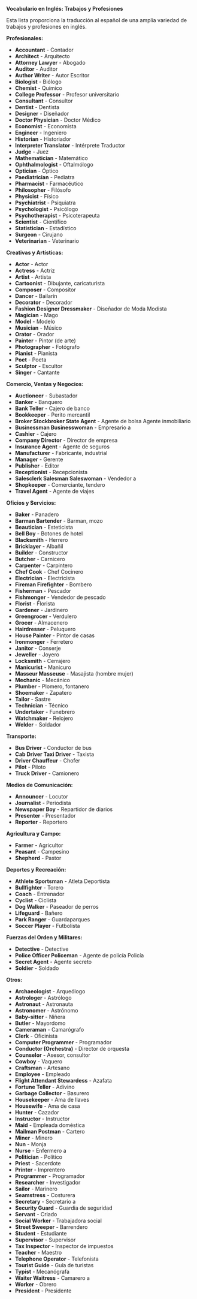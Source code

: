 

**Vocabulario en Inglés: Trabajos y Profesiones**

Esta lista proporciona la traducción al español de una amplia variedad de trabajos y profesiones en inglés.

**Profesionales:**

*   **Accountant** - Contador
*   **Architect** - Arquitecto
*   **Attorney   Lawyer** - Abogado
*   **Auditor** - Auditor
*   **Author   Writer** - Autor   Escritor
*   **Biologist** - Biólogo
*   **Chemist** - Químico
*   **College Professor** - Profesor universitario
*   **Consultant** - Consultor
*   **Dentist** - Dentista
*   **Designer** - Diseñador
*   **Doctor   Physician** - Doctor   Médico
*   **Economist** - Economista
*   **Engineer** - Ingeniero
*   **Historian** - Historiador
*   **Interpreter   Translator** - Intérprete   Traductor
*   **Judge** - Juez
*   **Mathematician** - Matemático
*   **Ophthalmologist** - Oftalmólogo
*   **Optician** - Óptico
*   **Paediatrician** - Pediatra
*   **Pharmacist** - Farmacéutico
*   **Philosopher** - Filósofo
*   **Physicist** - Físico
*   **Psychiatrist** - Psiquiatra
*   **Psychologist** - Psicólogo
*   **Psychotherapist** - Psicoterapeuta
*   **Scientist** - Científico
*   **Statistician** - Estadístico
*   **Surgeon** - Cirujano
*   **Veterinarian** - Veterinario

**Creativas y Artísticas:**

*   **Actor** - Actor
*   **Actress** - Actriz
*   **Artist** - Artista
*   **Cartoonist** - Dibujante, caricaturista
*   **Composer** - Compositor
*   **Dancer** - Bailarín
*   **Decorator** - Decorador
*   **Fashion Designer Dressmaker** - Diseñador de Moda   Modista
*   **Magician** - Mago
*   **Model** - Modelo
*   **Musician** - Músico
*   **Orator** - Orador
*   **Painter** - Pintor (de arte)
*   **Photographer** - Fotógrafo
*   **Pianist** - Pianista
*   **Poet** - Poeta
*   **Sculptor** - Escultor
*   **Singer** - Cantante

**Comercio, Ventas y Negocios:**

*   **Auctioneer** - Subastador
*   **Banker** - Banquero
*   **Bank Teller** - Cajero de banco
*   **Bookkeeper** - Perito mercantil
*   **Broker   Stockbroker   State Agent** - Agente de bolsa   Agente inmobiliario
*   **Businessman   Businesswoman** - Empresario a
*   **Cashier** - Cajero
*   **Company Director** - Director de empresa
*   **Insurance Agent** - Agente de seguros
*   **Manufacturer** - Fabricante, industrial
*   **Manager** - Gerente
*   **Publisher** - Editor
*   **Receptionist** - Recepcionista
*   **Salesclerk   Salesman   Saleswoman** - Vendedor a
*   **Shopkeeper** - Comerciante, tendero
*   **Travel Agent** - Agente de viajes

**Oficios y Servicios:**

*   **Baker** - Panadero
*   **Barman   Bartender** - Barman, mozo
*   **Beautician** - Esteticista
*   **Bell Boy** - Botones de hotel
*   **Blacksmith** - Herrero
*   **Bricklayer** - Albañil
*   **Builder** - Constructor
*   **Butcher** - Carnicero
*   **Carpenter** - Carpintero
*   **Chef   Cook** - Chef   Cocinero
*   **Electrician** - Electricista
*   **Fireman   Firefighter** - Bombero
*   **Fisherman** - Pescador
*   **Fishmonger** - Vendedor de pescado
*   **Florist** - Florista
*   **Gardener** - Jardinero
*   **Greengrocer** - Verdulero
*   **Grocer** - Almacenero
*   **Hairdresser** - Peluquero
*   **House Painter** - Pintor de casas
*   **Ironmonger** - Ferretero
*   **Janitor** - Conserje
*   **Jeweller** - Joyero
*   **Locksmith** - Cerrajero
*   **Manicurist** - Manicuro
*   **Masseur   Masseuse** - Masajista (hombre mujer)
*   **Mechanic** - Mecánico
*   **Plumber** - Plomero, fontanero
*   **Shoemaker** - Zapatero
*   **Tailor** - Sastre
*   **Technician** - Técnico
*   **Undertaker** - Funebrero
*   **Watchmaker** - Relojero
*   **Welder** - Soldador

**Transporte:**

*   **Bus Driver** - Conductor de bus
*   **Cab Driver   Taxi Driver** - Taxista
*   **Driver   Chauffeur** - Chofer
*   **Pilot** - Piloto
*   **Truck Driver** - Camionero

**Medios de Comunicación:**

*   **Announcer** - Locutor
*   **Journalist** - Periodista
*   **Newspaper Boy** - Repartidor de diarios
*   **Presenter** - Presentador
*   **Reporter** - Reportero

**Agricultura y Campo:**

*   **Farmer** - Agricultor
*   **Peasant** - Campesino
*   **Shepherd** - Pastor

**Deportes y Recreación:**

*   **Athlete   Sportsman** - Atleta   Deportista
*   **Bullfighter** - Torero
*   **Coach** - Entrenador
*   **Cyclist** - Ciclista
*   **Dog Walker** - Paseador de perros
*   **Lifeguard** - Bañero
*   **Park Ranger** - Guardaparques
*   **Soccer Player** - Futbolista

**Fuerzas del Orden y Militares:**

*   **Detective** - Detective
*   **Police Officer   Policeman** - Agente de policía   Policía
*   **Secret Agent** - Agente secreto
*   **Soldier** - Soldado

**Otros:**

*   **Archaeologist** - Arqueólogo
*   **Astrologer** - Astrólogo
*   **Astronaut** - Astronauta
*   **Astronomer** - Astrónomo
*   **Baby-sitter** - Niñera
*   **Butler** - Mayordomo
*   **Cameraman** - Camarógrafo
*   **Clerk** - Oficinista
*   **Computer Programmer** - Programador
*   **Conductor (Orchestra)** - Director de orquesta
*   **Counselor** - Asesor, consultor
*   **Cowboy** - Vaquero
*   **Craftsman** - Artesano
*   **Employee** - Empleado
*   **Flight Attendant   Stewardess** - Azafata
*   **Fortune Teller** - Adivino
*   **Garbage Collector** - Basurero
*   **Housekeeper** - Ama de llaves
*   **Housewife** - Ama de casa
*   **Hunter** - Cazador
*   **Instructor** - Instructor
*   **Maid** - Empleada doméstica
*   **Mailman   Postman** - Cartero
*   **Miner** - Minero
*   **Nun** - Monja
*   **Nurse** - Enfermero a
*   **Politician** - Político
*   **Priest** - Sacerdote
*   **Printer** - Imprentero
*   **Programmer** - Programador
*   **Researcher** - Investigador
*   **Sailor** - Marinero
*   **Seamstress** - Costurera
*   **Secretary** - Secretario a
*   **Security Guard** - Guardia de seguridad
*   **Servant** - Criado
*   **Social Worker** - Trabajadora social
*   **Street Sweeper** - Barrendero
*   **Student** - Estudiante
*   **Supervisor** - Supervisor
*   **Tax Inspector** - Inspector de impuestos
*   **Teacher** - Maestro
*   **Telephone Operator** - Telefonista
*   **Tourist Guide** - Guía de turistas
*   **Typist** - Mecanógrafa
*   **Waiter   Waitress** - Camarero a
*   **Worker** - Obrero
*  **President** - Presidente

